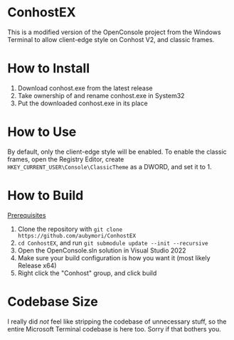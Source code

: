 # ConhostEX
This is a modified version of the OpenConsole project from the Windows Terminal
to allow client-edge style on Conhost V2, and classic frames.

# How to Install
1. Download conhost.exe from the latest release
2. Take ownership of and rename conhost.exe in System32
3. Put the downloaded conhost.exe in its place

# How to Use
By default, only the client-edge style will be enabled. To enable the classic
frames, open the Registry Editor, create `HKEY_CURRENT_USER\Console\ClassicTheme`
as a DWORD, and set it to 1.

# How to Build
[Prerequisites](https://github.com/aubymori/ConhostEX#prerequisites)

1. Clone the repository with `git clone https://github.com/aubymori/ConhostEX`
2. `cd ConhostEX`, and run `git submodule update --init --recursive`
3. Open the OpenConsole.sln solution in Visual Studio 2022
4. Make sure your build configuration is how you want it (most likely Release x64)
5. Right click the "Conhost" group, and click build

# Codebase Size
I really did *not* feel like stripping the codebase of unnecessary stuff,
so the entire Microsoft Terminal codebase is here too. Sorry if that bothers you.